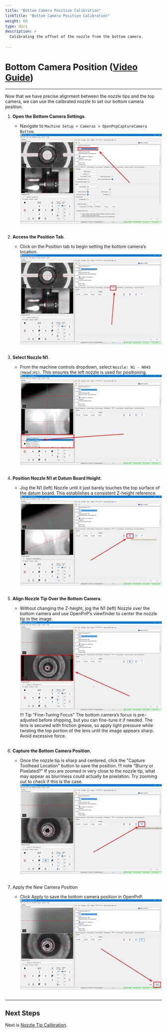 ```yaml
---
title: "Bottom Camera Position Calibration"
linkTitle: "Bottom Camera Position Calibration"
weight: 60
type: docs
description: >
  Calibrating the offset of the nozzle from the bottom camera.

---
```



# Bottom Camera Position ([Video Guide](https://youtu.be/h3mtEQfGMlM?si=uyDBUttihPh80EQv&t=1580))

---

Now that we have precise alignment between the nozzle tips and the top camera, we can use the calibrated nozzle to set our bottom camera position.

1. **Open the Bottom Camera Settings**.
    * Navigate to `Machine Setup > Cameras > OpenPnpCaptureCamera Bottom`.
     ![Select the bottom camera](images/select-bottom-camera-2.webp)
<br/><br/>

2. **Access the Position Tab**.
    * Click on the Position tab to begin setting the bottom camera’s location.
     ![Select the position tab](images/bottom-camera-position.webp)
<br/><br/>

3. **Select Nozzle N1**.
    * From the machine controls dropdown, select `Nozzle: N1 - N045 (Head:H1)`. This ensures the left nozzle is used for positioning.
     ![Select nozzle from machine control dropdown](images/select-n1-machine-control-bottom.webp)
<br/><br/>

4. **Position Nozzle N1 at Datum Board Height**.
    * Jog the N1 (left) Nozzle until it just barely touches the top surface of the datum board. This establishes a consistent Z-height reference.
     ![Position the toolhead over the bottom camera](images/position-over-bottom-cam.webp)
<br/><br/>

5. **Align Nozzle Tip Over the Bottom Camera**.
    * Without changing the Z-height, jog the N1 (left) Nozzle over the bottom camera and use OpenPnP’s viewfinder to center the nozzle tip in the image.
     ![Position the toolhead over the bottom camera precisely](images/position-over-bottom-cam-precise.webp)
    !!! Tip "Fine-Tuning Focus"
        The bottom camera’s focus is pre-adjusted before shipping, but you can fine-tune it if needed. The lens is secured with friction grease, so apply light pressure while twisting the top portion of the lens until the image appears sharp. Avoid excessive force.
<br/><br/>

6. **Capture the Bottom Camera Position**.
    * Once the nozzle tip is sharp and centered, click the "Capture Toolhead Location" button to save the position.
    !!! note "Blurry or Pixelated?"
        If you are zoomed in very close to the nozzle tip, what may appear as blurriness could actually be pixelation. Try zooming out to check if this is the case.
     ![Store the camera location](images/store-nozzle-location-bottom.webp)
<br/><br/>

7. Apply the New Camera Position
    * Click Apply to save the bottom camera position in OpenPnP.
     ![Save the camera location](images/apply-bottom-cam-pos.webp)
<br/><br/>

---

## Next Steps

Next is [Nozzle Tip Calibration](../8-nozzle-tip-calibration/nozzle-tip-calibration.md).
